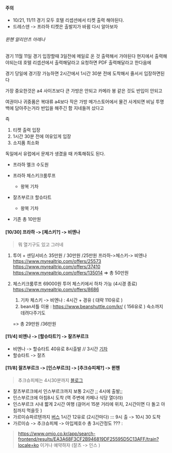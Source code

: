 #### 주의 
- 10/21, 11/11 경기 모두 호텔 리셉션에서 티켓 출력 해야된다.
- 드레스덴 -> 프라하 티켓은 출발지가 바뀜 다시 알아보자 

###### 뮌헨 알리안츠 아레나
경기 11월 11일 
경기 입장할때 3일전에 메일로 온 것 출력해서 가야된다 
현지에서 출력해야되는데 
호텔 리셉션에서 출력해달라고 요청하면 
PDF 출력해달라고 한다음에 

경기 당일에 경기장 가능하면 2시간에서 1시간 30분 전에 도착해서 
줄서서 입장하면된다 

가장 중요한것은 a4 사이즈보다 큰 가방은 안되고
카메라 봉 같은 것도 반입이 안되고 

여권이나 귀중품은 복대류 a4보다 작은 가방 
메가스토어에서 물건 사게되면 
비닐 투명백에 담아주는거라 반입을 해주긴 함 
지네들꺼 샀다고 

즉 
1. 티켓 출력 입장
2. 1시간 30분 전에 여유있게 입장
3. 소지품 최소화 

독일에서 유럽에서 문제가 생겼을 때 
카톡해줘도 된다. 


 




- 프라하 멜크 수도원
- 프라하 체스키크룸루프 
	- 왕복 기차 
- 잘츠부르크 할슈타트 
	- 왕복 기차



- 기존 총 10만원
#### [10/30] 프라하 -> [체스키?] -> 비엔나
> 뭐 열기구도 있고 그러네 

1. 투어 + 샌딩서비스 35만원 / 30만원 /25만원
   프라하->체스키-> 비엔나 
   https://www.myrealtrip.com/offers/25573 
   https://www.myrealtrip.com/offers/37410
   https://www.myrealtrip.com/offers/135014
   => 총 50만원

2. 체스키크룸루프 69000원 투어 
   체스키에서 하차 가능 (4시경 종료)
   https://www.myrealtrip.com/offers/8686
   1. 기차 체스키 -> 비엔나 : 4시간 + 경유 ( 대략 110유로 ) 
   2.  bean셔틀 이용 : https://www.beanshuttle.com/kr/  ( 156유로 ) 숙소까지 데려다주기도
   
   => 총 29만원 /36만원

 
#### [11/4] 비엔나 -> [할슈타트?] -> 잘츠부르크
- 비엔나 -> 할슈타트 40유로  8시출발 // 3시간 [기차](https://www.omio.co.kr/app/search-frontend/results/EB77A4E2C2ECE4CD0B9998551371E4100/train?locale=ko)
- 할슈타트 -> 잘츠




#### [11/8] 잘츠부르크 -> [인스부르크] -> [추크슈피체?] -> 뮌헨
> 추크슈피체는 4시30분까지 [블로그](https://m.blog.naver.com/ss06748/221317343016)

- 잘츠부르크에서 인스부르크까지 보통 2시간 ;; 4시에 출발;;
- 인스부르크에 아침8시 도착 (역 주변에 카페나 식당 열더라)
- 인스부르크 시내 짧게 2시간 여행 (걸어서 15분 거리에 위치, 2시간이면 다 돌고 아침까지 먹을듯 )
- 가르미슈파르텐까지 [버스](https://www.omio.co.kr/app/search-frontend/results/E026899ED478F41D7AD713737CE05A501/bus?locale=ko&_gl=1*1n5au7m*_up*MQ..&gclid=Cj0KCQjwj5mpBhDJARIsAOVjBdpSBdSeCCQAxe0yVy9RB9-b6E0JqGKY6vvCS3gYUvMYEzVqCU-Q-HgaAkC9EALw_wcB) 1시간 12유로 (2시간마다) :::  9시 출 -> 10시 30 도착 
- 가르미슈 -> 추크슈피체 -> 아입제호수 총 3시간정도 ??? :


>https://www.omio.co.kr/app/search-frontend/results/EA3A68F3CF2B946819DF25595D5C13AFF/train?locale=ko
> 이거나 예약하자 (잘츠 -> 인스 )

 